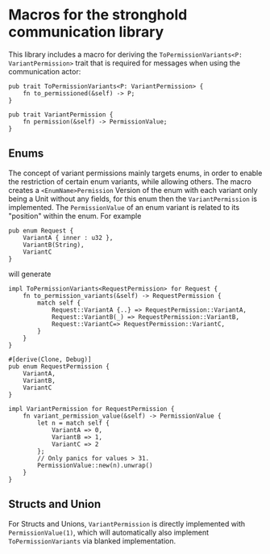 # Macros for the stronghold communication library
This library includes a macro for deriving the `ToPermissionVariants<P: VariantPermission>` trait that is required for messages when using the communication actor:
```
pub trait ToPermissionVariants<P: VariantPermission> {
    fn to_permissioned(&self) -> P;
}

pub trait VariantPermission {
    fn permission(&self) -> PermissionValue;
}
```

## Enums
The concept of variant permissions mainly targets enums, in order to enable the restriction of certain enum variants, while allowing others.
The macro creates a `<EnumName>Permission` Version of the enum with each variant only being a Unit without any fields, for this enum then the `VariantPermission` is implemented.
The `PermissionValue` of an enum variant is related to its "position" within the enum.
For example
```
pub enum Request {
    VariantA { inner : u32 },
    VariantB(String),
    VariantC
}
```
will generate

```
impl ToPermissionVariants<RequestPermission> for Request {
    fn to_permission_variants(&self) -> RequestPermission {
        match self {
            Request::VariantA {..} => RequestPermission::VariantA,
            Request::VariantB(_) => RequestPermission::VariantB,
            Request::VariantC=> RequestPermission::VariantC,
        }
    }
}

#[derive(Clone, Debug)]
pub enum RequestPermission {
    VariantA,
    VariantB,
    VariantC
}

impl VariantPermission for RequestPermission {
    fn variant_permission_value(&self) -> PermissionValue {
        let n = match self {
            VariantA => 0,
            VariantB => 1,
            VariantC => 2
        };
        // Only panics for values > 31.
        PermissionValue::new(n).unwrap()
    }
}
```

## Structs and Union
For Structs and Unions, `VariantPermission` is directly implemented with `PermissionValue(1)`, which will automatically also implement `ToPermissionVariants` via blanked implementation.



